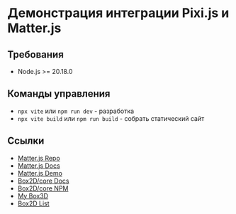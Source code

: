 # Демонстрация интеграции Pixi.js и Matter.js

## Требования

* Node.js >= 20.18.0

## Команды управления

* `npx vite` или `npm run dev` - разработка
* `npx vite build` или `npm run build` - собрать статический сайт

## Ссылки

* [Matter.js Repo](https://github.com/liabru/matter-js/wiki)
* [Matter.js Docs](https://brm.io/matter-js/docs/)
* [Matter.js Demo](https://brm.io/matter-js/demo/#stack)
* [Box2D/core Docs](https://lusito.github.io/box2d.ts/core/faq.html)
* [Box2D/core NPM](https://www.npmjs.com/package/@box2d/core)
* [My Box3D](https://pixxxxxel.blogspot.com/2014/08/pixijs-box2djs.html)
* [Box2D List](https://stackoverflow.com/questions/7628078/which-box2d-javascript-library-should-i-use)
